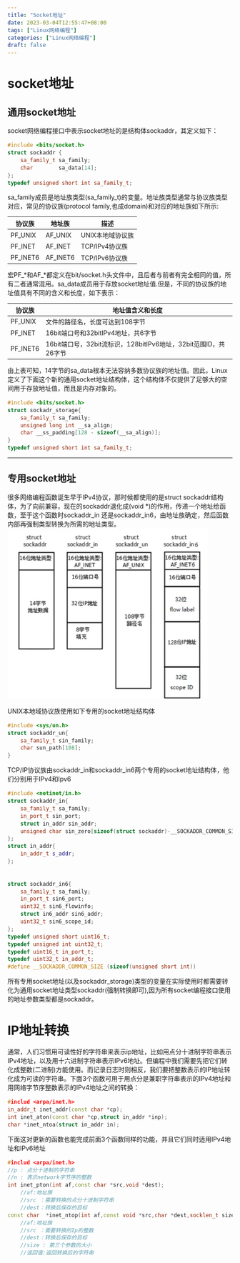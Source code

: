 ```yaml
---
title: "Socket地址"
date: 2023-03-04T12:55:47+08:00
tags: ["Linux网络编程"]
categories: ["Linux网络编程"]
draft: false
---
```


# socket地址

## 通用socket地址
socket网络编程接口中表示socket地址的是结构体sockaddr，其定义如下：  
```c++
#include <bits/socket.h>
struct sockaddr {
    sa_family_t sa_family;
    char        sa_data[14];
};
typedef unsigned short int sa_family_t;

```
sa_family成员是地址族类型(sa_family_t)的变量。地址族类型通常与协议族类型对应，常见的协议族(protocol family,也成domain)和对应的地址族如下所示:  

|协议族|地址族|描述|
|-----|-----|-----|
|PF_UNIX|AF_UNIX|UNIX本地域协议族|
|PF_INET|AF_INET|TCP/IPv4协议族|
|PF_INET6|AF_INET6|TCP/IPv6协议族|

宏PF_*和AF_*都定义在bit/socket.h头文件中，且后者与前者有完全相同的值，所有二者通常混用。sa_data成员用于存放socket地址值.但是，不同的协议族的地址值具有不同的含义和长度，如下表示：  

|协议族|地址值含义和长度|
|-----|------------|
|PF_UNIX|文件的路径名，长度可达到108字节|
|PF_INET|16bit端口号和32bitIPv4地址，共6字节|
|PF_INET6|16bit端口号，32bit流标识，128bitIPv6地址，32bit范围ID，共26字节|

由上表可知，14字节的sa_data根本无法容纳多数协议族的地址值。因此，Linux定义了下面这个新的通用socket地址结构体，这个结构体不仅提供了足够大的空间用于存放地址值，而且是内存对象的。

```c++
#include <bits/socket.h>
struct sockadr_storage{
    sa_family_t sa_family;
    unsigned long int __sa_align;
    char __ss_padding[128 - sizeof(__sa_align)];
}
typedef unsigned short int sa_family_t;
```

---

## 专用socket地址
很多网络编程函数诞生早于IPv4协议，那时候都使用的是struct sockaddr结构体，为了向前兼容，现在的sockaddr退化成(void *)的作用，传递一个地址给函数，至于这个函数时sockaddr_in 还是sockaddr_in6，由地址族确定，然后函数内部再强制类型转换为所需的地址类型。  
![socketaddr](../images/socketaddr/1.png) 

UNIX本地域协议族使用如下专用的socket地址结构体
```c++
#include <sys/un.h>
struct sockaddr_un{
    sa_family_t sin_family;
    char sun_path[108];
}
```
TCP/IP协议族由sockaddr_in和sockaddr_in6两个专用的socket地址结构体，他们分别用于IPv4和Ipv6  

```c++
#include <netinet/in.h>
struct sockaddr_in{
    sa_family_t sa_family;
    in_port_t sin_port;
    struct in_addr sin_addr;
    unsigned char sin_zero[sizeof(struct sockaddr)-__SOCKADDR_COMMON_SIZE-sizeof(in_port_t)-sizeof(struct in_addr)];
};
struct in_addr{
    in_addr_t s_addr;
};


struct sockaddr_in6{
    sa_family_t sa_family;
    in_port_t sin6_port;
    uint32_t sin6_flowinfo;
    struct in6_addr sin6_addr;
    uint32_t sin6_scope_id;
};
typedef unsigned short uint16_t;
typedef unsigned int uint32_t;
typedef uint16_t in_port_t;
typedef uint32_t in_addr_t;
#define __SOCKADDR_COMMON_SIZE (sizeof(unsigned short int))
```

所有专用socket地址(以及sockaddr_storage)类型的变量在实际使用时都需要转化为通用socket地址类型sockaddr(强制转换即可),因为所有socket编程接口使用的地址参数类型都是sockaddr。  


# IP地址转换
通常，人们习惯用可读性好的字符串来表示ip地址，比如用点分十进制字符串表示IPv4地址，以及用十六进制字符串表示IPv6地址。但编程中我们需要先把它们转化成整数(二进制)方能使用。而记录日志时则相反，我们要把整数表示的IP地址转化成为可读的字符串。下面3个函数可用于用点分是兼职字符串表示的IPv4地址和用网络字节序整数表示的IPv4地址之间的转换：  
```c++
#includ <arpa/inet.h>
in_addr_t inet_addr(const char *cp);
int inet_aton(const char *cp,struct in_addr *inp);
char *inet_ntoa(struct in_addr in);
```
下面这对更新的函数也能完成前面3个函数同样的功能，并且它们同时适用IPv4地址和IPv6地址
```c++
#includ <arpa/inet.h>
//p : 点分十进制的字符串
//n : 表示network字节序的整数
int inet_pton(int af,const char *src,void *dest);
    //af:地址族
    //src ：需要转换的点分十进制字符串
    //dest：转换后保存的目标
const char  *inet_ntop(int af,const void *src,char *dest,socklen_t size);
    //af:地址族
    //src ：需要转换的Ip的整数
    //dest：转换后保存的目标
    //size : 第三个参数的大小
    //返回值:返回转换后的字符串
```